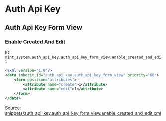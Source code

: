 # Auth Api Key
## Auth Api Key Form View  
### Enable Created And Edit  
ID: `mint_system.auth_api_key.auth_api_key_form_view.enable_created_and_edit`  
```xml
<?xml version="1.0"?>
<data inherit_id="auth_api_key.auth_api_key_form_view" priority="60">
    <form position="attributes">
        <attribute name="create">1</attribute>
        <attribute name="edit">1</attribute>
    </form>
</data>

```
Source: [snippets/auth_api_key.auth_api_key_form_view.enable_created_and_edit.xml](https://github.com/Mint-System/Odoo-Build/tree/16.0/snippets/auth_api_key.auth_api_key_form_view.enable_created_and_edit.xml)

